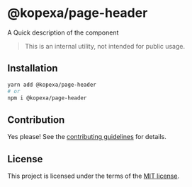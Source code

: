 # @kopexa/page-header

A Quick description of the component

> This is an internal utility, not intended for public usage.

## Installation

```sh
yarn add @kopexa/page-header
# or
npm i @kopexa/page-header
```

## Contribution

Yes please! See the
[contributing guidelines](https://github.com/kopexa-grc/sight/blob/master/CONTRIBUTING.md)
for details.

## License

This project is licensed under the terms of the
[MIT license](https://github.com/kopexa-grc/sight/blob/master/LICENSE).